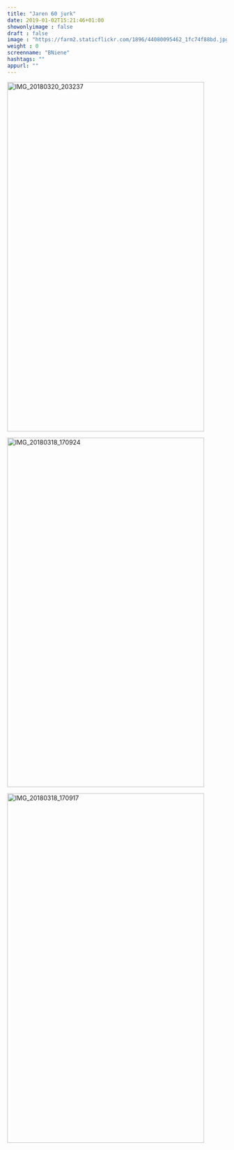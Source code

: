 ```yaml
---
title: "Jaren 60 jurk"
date: 2019-01-02T15:21:46+01:00
showonlyimage : false
draft : false
image : "https://farm2.staticflickr.com/1896/44080095462_1fc74f88bd.jpg"
weight : 0
screenname: "BNiene"
hashtags: ""
appurl: ""
---
```



<a data-flickr-embed="true"  href="https://www.flickr.com/photos/141950816@N04/44080100082/in/album-72157672472638318/" title="IMG_20180320_203237"><img src="https://farm2.staticflickr.com/1887/44080100082_d7cbb80a21_c.jpg" width="452" height="800" alt="IMG_20180320_203237"></a><script async src="//embedr.flickr.com/assets/client-code.js" charset="utf-8"></script>

<a data-flickr-embed="true"  href="https://www.flickr.com/photos/141950816@N04/30260784078/in/album-72157672472638318/" title="IMG_20180318_170924"><img src="https://farm2.staticflickr.com/1850/30260784078_e63d02a277_c.jpg" width="452" height="800" alt="IMG_20180318_170924"></a><script async src="//embedr.flickr.com/assets/client-code.js" charset="utf-8"></script>

<a data-flickr-embed="true"  href="https://www.flickr.com/photos/141950816@N04/44128766141/in/album-72157672472638318/" title="IMG_20180318_170917"><img src="https://farm2.staticflickr.com/1852/44128766141_27a4e1b7ea_c.jpg" width="452" height="800" alt="IMG_20180318_170917"></a><script async src="//embedr.flickr.com/assets/client-code.js" charset="utf-8"></script>